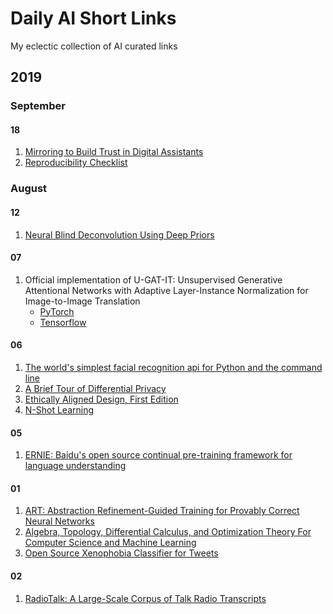 # Daily AI Short Links

My eclectic collection of AI curated links

## 2019

### September

#### 18

1. [Mirroring to Build Trust in Digital Assistants](https://arxiv.org/abs/1904.01664)
2. [Reproducibility Checklist](https://www.cs.mcgill.ca/~jpineau/ReproducibilityChecklist.pdf)

### August

#### 12

1. [Neural Blind Deconvolution Using Deep Priors](https://arxiv.org/pdf/1908.02197.pdf)

#### 07

1. Official implementation of U-GAT-IT: Unsupervised Generative Attentional Networks with Adaptive Layer-Instance Normalization for Image-to-Image Translation
    * [PyTorch](https://github.com/znxlwm/UGATIT-pytorch)
    * [Tensorflow](https://github.com/taki0112/UGATIT)

#### 06

1. [The world's simplest facial recognition api for Python and the command line](https://github.com/ageitgey/face_recognition)
2. [A Brief Tour of Differential Privacy](https://www.cs.cmu.edu/~avrim/Randalgs11/lectures/lect0420.pdf)
3. [Ethically Aligned Design, First Edition](https://ethicsinaction.ieee.org/)
4. [N-Shot Learning](https://blog.floydhub.com/n-shot-learning/)

#### 05

1. [ERNIE: Baidu's open source continual pre-training framework for language understanding](https://github.com/TarrySingh/ERNIE)

#### 01

1. [ART: Abstraction Refinement-Guided Training for Provably Correct Neural Networks](https://arxiv.org/abs/1907.10662)
2. [Algebra, Topology, Differential Calculus, and Optimization Theory For Computer Science and Machine Learning](http://www.cis.upenn.edu/~jean/math-basics.pdf)
3. [Open Source Xenophobia Classifier for Tweets](https://medium.com/sculpt/xenophobic-tweets-78a9b316635)

#### 02

1. [RadioTalk: A Large-Scale Corpus of Talk Radio Transcripts](https://arxiv.org/abs/1907.07073)